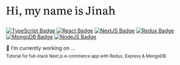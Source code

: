 <h1>
  <img src="https://raw.githubusercontent.com/brandnewjinah/brandnewjinah/master/jinah.png" alt="Jinah Lee" width="300"/>
</h1>

[![TypeScript Badge](https://img.shields.io/badge/Typescript-235A97?style=flat-square&logo=Typescript&logoColor=white)](https://www.typescriptlang.org/)
[![React Badge](https://img.shields.io/badge/React-61DAFB?style=flat-square&logo=React&logoColor=white)](https://reactjs.org/)
[![NextJS Badge](https://img.shields.io/badge/next.js-000000?style=flat-square&logo=nextdotjs&logoColor=white)](https://nextjs.org/)
[![Redux Badge](https://img.shields.io/badge/-Redux-764ABC?style=flat-square&logo=redux&logoColor=white)](https://redux-toolkit.js.org/)
[![MongoDB Badge](https://img.shields.io/badge/-MongoDB-13aa52?style=flat-square&logo=mongodb&logoColor=white)](https://www.mongodb.com/)
[![NodeJS Badge](https://img.shields.io/badge/-Nodejs-43853d?style=flat-square&logo=Node.js&logoColor=white)](https://nodejs.org/)

🔭 I’m currently working on ...  
<sub>Tutorial for full-stack Next.js e-commerce app with Redux, Express & MongoDB</sub>

<!--
**brandnewjinah/brandnewjinah** is a ✨ _special_ ✨ repository because its `README.md` (this file) appears on your GitHub profile.

Here are some ideas to get you started:

- 🔭 I’m currently working on ...
- 🌱 I’m currently learning ...
- 👯 I’m looking to collaborate on ...
- 🤔 I’m looking for help with ...
- 💬 Ask me about ...
- 📫 How to reach me: ...
- 😄 Pronouns: ...
- ⚡ Fun fact: ...
-->
